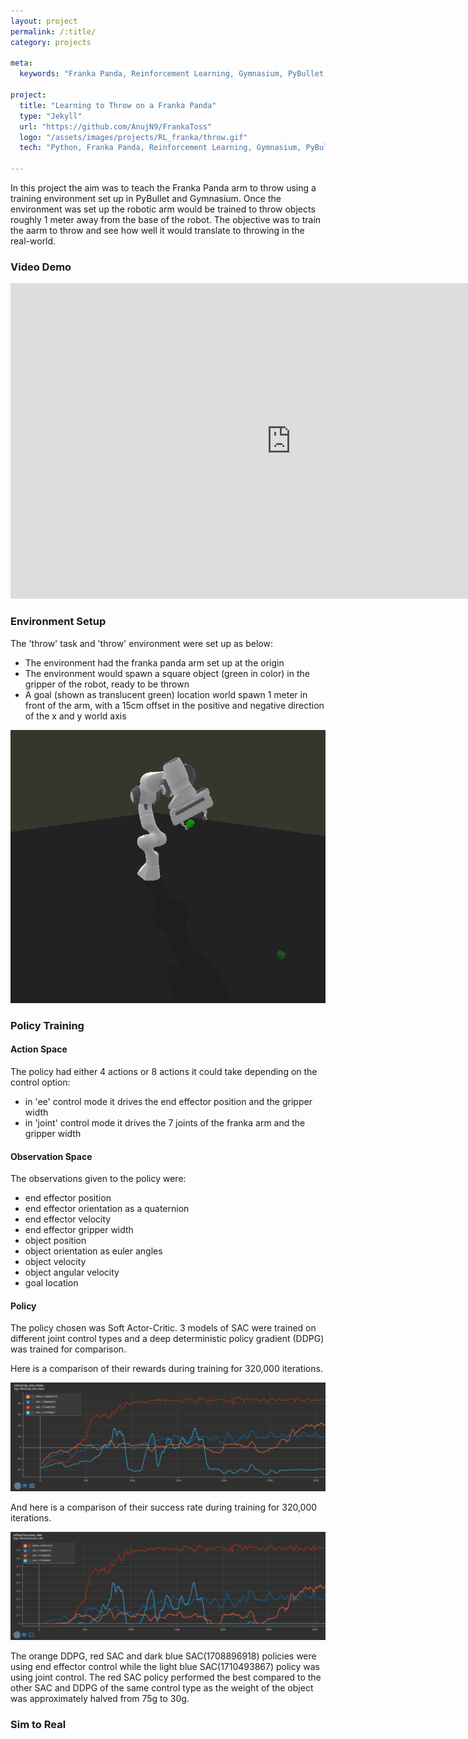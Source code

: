 ```yaml
---
layout: project
permalink: /:title/
category: projects

meta:
  keywords: "Franka Panda, Reinforcement Learning, Gymnasium, PyBullet, Stable-Baselines3"

project:
  title: "Learning to Throw on a Franka Panda"
  type: "Jekyll"
  url: "https://github.com/AnujN9/FrankaToss"
  logo: "/assets/images/projects/RL_franka/throw.gif"
  tech: "Python, Franka Panda, Reinforcement Learning, Gymnasium, PyBullet, Stable-Baselines3"

---
```


In this project the aim was to teach the Franka Panda arm to throw using a training environment set up in PyBullet and Gymnasium. Once the environment was set up the robotic arm would be trained to throw objects roughly 1 meter away from the base of the robot. The objective was to train the aarm to throw and see how well it would translate to throwing in the real-world.


### Video Demo

<iframe width="897" height="505" src="https://www.youtube.com/embed/XwL6f4UbqA8" title="Making Coffee with a Robot Arm: Botrista" frameborder="0" allow="accelerometer; autoplay; clipboard-write; encrypted-media; gyroscope; picture-in-picture; web-share" allowfullscreen></iframe>


### Environment Setup

The 'throw' task and 'throw' environment were set up as below:

- The environment had the franka panda arm set up at the origin
- The environment would spawn a square object (green in color) in the gripper of the robot, ready to be thrown
- A goal (shown as translucent green) location world spawn 1 meter in front of the arm, with a 15cm offset in the positive and negative direction of the x and y world axis

![Environment Setup](/assets/images/projects/RL_franka/env_setup.png)



### Policy Training


#### Action Space

The policy had either 4 actions or 8 actions it could take depending on the control option:

- in 'ee' control mode it drives the end effector position and the gripper width
- in 'joint' control mode it drives the 7 joints of the franka arm and the gripper width


#### Observation Space

The observations given to the policy were:

- end effector position
- end effector orientation as a quaternion
- end effector velocity
- end effector gripper width
- object position
- object orientation as euler angles
- object velocity
- object angular velocity
- goal location


#### Policy

The policy chosen was Soft Actor-Critic. 3 models of SAC were trained on different joint control types and a deep deterministic policy gradient (DDPG) was trained for comparison.

Here is a comparison of their rewards during training for 320,000 iterations.

![Evolution of Reward](/assets/images/projects/RL_franka/Ep_Reward.png)

And here is a comparison of their success rate during training for 320,000 iterations.

![Evolution of Success](/assets/images/projects/RL_franka/Ep_Success.png)

The orange DDPG, red SAC and dark blue SAC(1708896918) policies were using end effector control while the light blue SAC(1710493867) policy was using joint control. The red SAC policy performed the best compared to the other SAC and DDPG of the same control type as the weight of the object was approximately halved from 75g to 30g.


### Sim to Real

